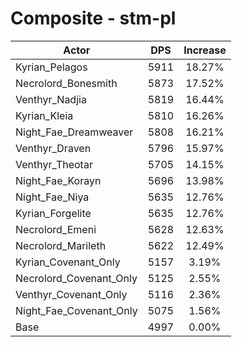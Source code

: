 # Composite - stm-pl
| Actor | DPS | Increase |
|---|:---:|:---:|
|Kyrian_Pelagos|5911|18.27%|
|Necrolord_Bonesmith|5873|17.52%|
|Venthyr_Nadjia|5819|16.44%|
|Kyrian_Kleia|5810|16.26%|
|Night_Fae_Dreamweaver|5808|16.21%|
|Venthyr_Draven|5796|15.97%|
|Venthyr_Theotar|5705|14.15%|
|Night_Fae_Korayn|5696|13.98%|
|Night_Fae_Niya|5635|12.76%|
|Kyrian_Forgelite|5635|12.76%|
|Necrolord_Emeni|5628|12.63%|
|Necrolord_Marileth|5622|12.49%|
|Kyrian_Covenant_Only|5157|3.19%|
|Necrolord_Covenant_Only|5125|2.55%|
|Venthyr_Covenant_Only|5116|2.36%|
|Night_Fae_Covenant_Only|5075|1.56%|
|Base|4997|0.00%|
